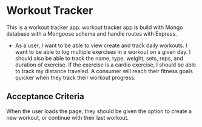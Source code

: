 # Workout Tracker

This is a workout tracker app. workout tracker app is build with Mongo database with a Mongoose schema and handle routes with Express.


* As a user, I want to be able to view create and track daily workouts. I want to be able to log multiple exercises in a workout on a given day. I should also be able to track the name, type, weight, sets, reps, and duration of exercise. If the exercise is a cardio exercise, I should be able to track my distance traveled.
A consumer will reach their fitness goals quicker when they track their workout progress.

## Acceptance Criteria

When the user loads the page, they should be given the option to create a new workout, or continue with their last workout.







